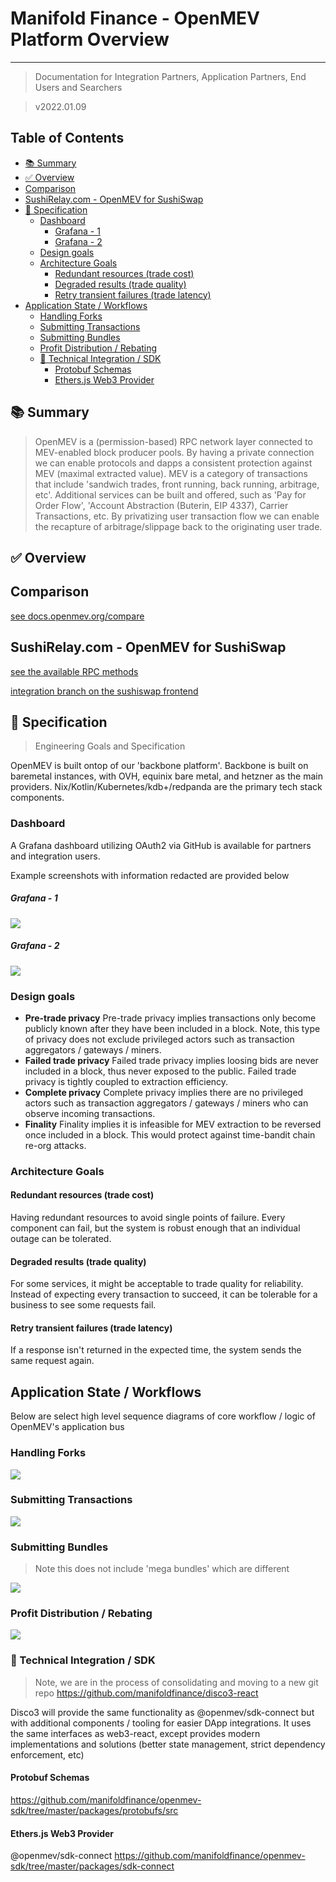 # Manifold Finance - OpenMEV Platform Overview

---

> Documentation for Integration Partners, Application Partners, End Users and Searchers

> v2022.01.09

## Table of Contents

- [📚 Summary](#---summary)
- [✅ Overview](#--overview)
- [Comparison](#comparison)
- [SushiRelay.com - OpenMEV for SushiSwap](#sushirelaycom---openmev-for-sushiswap)
- [🧰 Specification](#---specification)
  * [Dashboard](#dashboard)
      - [Grafana - 1](#grafana---1)
      - [Grafana - 2](#grafana---2)
  * [Design goals](#design-goals)
  * [Architecture Goals](#architecture-goals)
    + [Redundant resources (trade cost)](#redundant-resources--trade-cost-)
    + [Degraded results (trade quality)](#degraded-results--trade-quality-)
    + [Retry transient failures (trade latency)](#retry-transient-failures--trade-latency-)
- [Application State / Workflows](#application-state---workflows)
  * [Handling Forks](#handling-forks)
  * [Submitting Transactions](#submitting-transactions)
  * [Submitting Bundles](#submitting-bundles)
  * [Profit Distribution / Rebating](#profit-distribution---rebating)
  * [📐 Technical Integration / SDK](#---technical-integration---sdk)
    + [Protobuf Schemas](#protobuf-schemas)
    + [Ethers.js Web3 Provider](#ethersjs-web3-provider)



## 📚 Summary

> OpenMEV is a (permission-based) RPC network layer connected to MEV-enabled block producer pools. By having a private connection we can enable protocols and dapps a consistent protection against MEV (maximal extracted value). MEV is a category of transactions that include 'sandwich trades, front running, back running, arbitrage, etc'. Additional services can be built and offered, such as 'Pay for Order Flow', 'Account Abstraction (Buterin, EIP 4337), Carrier Transactions, etc. By privatizing user transaction flow we can enable the recapture of arbitrage/slippage back to the originating user trade.

## ✅ Overview

## Comparison

[see docs.openmev.org/compare](https://docs.openmev.org/compare)

## SushiRelay.com - OpenMEV for SushiSwap

[see the available RPC methods](https://docs.sushirelay.com)

[integration branch on the sushiswap frontend](https://github.com/manifoldfinance/sushiswap-interface/tree/feat/openmev-relay)



## 🧰 Specification

> Engineering Goals and Specification

OpenMEV is built ontop of our 'backbone platform'. Backbone is built on baremetal instances, with OVH, equinix bare metal, and hetzner as the main providers. Nix/Kotlin/Kubernetes/kdb+/redpanda are the primary tech stack components.

### Dashboard

A Grafana dashboard utilizing OAuth2 via GitHub is available for partners and integration users.

Example screenshots with information redacted are provided below

##### Grafana - 1

![](grafana1.png)


##### Grafana - 2

![](grafana2.png)


### Design goals

- **Pre-trade privacy**
Pre-trade privacy implies transactions only become publicly known after they have been included in a block. Note, this type of privacy does not exclude privileged actors such as transaction aggregators / gateways / miners.
- **Failed trade privacy**
Failed trade privacy implies loosing bids are never included in a block, thus never exposed to the public. Failed trade privacy is tightly coupled to extraction efficiency.
- **Complete privacy**
Complete privacy implies there are no privileged actors such as transaction aggregators / gateways / miners who can observe incoming transactions.
- **Finality**
Finality implies it is infeasible for MEV extraction to be reversed once included in a block. This would protect against time-bandit chain re-org attacks.

### Architecture Goals

#### Redundant resources (trade cost)
Having redundant resources to avoid single points of failure.
 Every component can fail, but the system is robust enough that an individual outage can be tolerated.

#### Degraded results (trade quality)
For some services, it might be acceptable to trade quality for reliability. 
Instead of expecting every transaction to succeed, it can be tolerable for a business to see some requests fail.

#### Retry transient failures (trade latency)
If a response isn't returned in the expected time, the system sends the same request again.

## Application State / Workflows

Below are select high level sequence diagrams of core workflow / logic of OpenMEV's application bus

### Handling Forks

![](handling_fork.svg)

### Submitting Transactions

![](submit_tx.svg)


### Submitting Bundles

> Note this does not include 'mega bundles' which are different

![](submit_bundle.svg)


### Profit Distribution / Rebating

![](profit_dist.svg)

### 📐 Technical Integration / SDK

> Note, we are in the process of consolidating and moving to a new git repo
> https://github.com/manifoldfinance/disco3-react

Disco3 will provide the same functionality as @openmev/sdk-connect but with 
additional components / tooling for easier DApp integrations. It uses the same interfaces
as web3-react, except provides modern implementations and solutions (better state management, strict dependency enforcement, etc)



#### Protobuf Schemas

https://github.com/manifoldfinance/openmev-sdk/tree/master/packages/protobufs/src

#### Ethers.js Web3 Provider

@openmev/sdk-connect
https://github.com/manifoldfinance/openmev-sdk/tree/master/packages/sdk-connect
